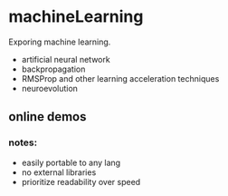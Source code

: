 # machineLearning
Exporing machine learning.

- artificial neural network
- backpropagation
- RMSProp and other learning acceleration techniques
- neuroevolution

## online demos 


### notes:
- easily portable to any lang
- no external libraries
- prioritize readability over speed
